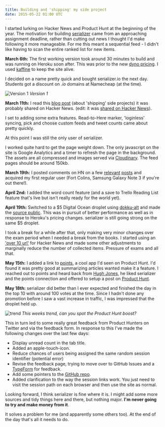 ```yaml
---
title: Building and 'shipping' my side project
date: 2015-05-22 01:00 UTC
---
```


I started lurking on Hacker News and Product Hunt at the beginning of the year. The motivation for building [serializer](http://www.serializer.io) came from an approaching assignment deadline, rather than cutting out news I thought I'd make following it more manageable. For me this meant a sequential feed - I didn't like having to scan the entire ranked list for new items.

**March 6th:** The first working version took around 30 minutes to build and was running on Heroku soon after. This was prior to the new [dyno pricing](https://www.heroku.com/beta-pricing). I used [kaffine](http://kaffeine.herokuapp.com) to keep the site alive.

I decided on a name pretty quick and bought serializer.io the next day. Students got a discount on *.io* domains at Namecheap (at the time).

![Version 1](/blog/2015/05/22/building-and-shipping-my-side-project/v1.jpg)
*Version 1*

**March 11th:** I read this [blog post](http://www.slashie.org/articles/shipping-side-projects/) (about 'shipping' side projects) it was probably shared on Hacker News. (edit: it was [shared on Hacker News](https://news.ycombinator.com/item?id=9184448)).

I set to adding some extra features. Read-to-Here marker, 'loginless' syncing, pick and choose custom feeds and tweet counts came about pretty quickly.

At this point I was still the only user of serializer.

I worked quite hard to get the page weight down. The only javascript on the site is Google Analytics and a timer to refresh the page in the background. The assets are all compressed and images served via [Cloudinary](https://github.com/cloudinary/cloudinary_gem). The feed pages should be around 150kb.

**March 19th:** I posted comments on HN on a few [relevant](https://news.ycombinator.com/item?id=9206427) [posts](https://news.ycombinator.com/item?id=9282219) and acquired my first regular user (Fort Colins, Samsung Galaxy Note 3 if you're out there!).

**April 2nd:** I added the word count feature (and a save to Trello Reading List feature that's live but isn't really ready for the world yet).

**April 19th:** Switched to a $5 Digital Ocean droplet using [dokku-alt](https://github.com/dokku-alt/dokku-alt) and made the [source public](https://github.com/charlieegan3/serializer). This was in pursuit of better performance as well as in response to Heroku's pricing changes. serializer is still going strong on the same $5 droplet.

I took a break for a while after that, only making very minor changes over the exam period when I needed a break from the books. I started using an ['over 10 url'](https://news.ycombinator.com/over?points=10) for Hacker News and made some other adjustments to marginally reduce the number of collected items. Pressure of exams and all that.

**May 15th:** I added a link to [points](http://pointsapp.co), a cool app I'd seen on Product Hunt. I'd found it was pretty good at summarizing articles wanted make it a feature. I reached out to points and heard back from [Hugh Jones](https://twitter.com/hjonesr), he liked serializer and the points connection and offered to setup a post on [Product Hunt](http://www.producthunt.com/posts/serializer-io).

**May 18th:** serializer did better than I ever expected and finished the day in the top 10 with around 100 votes at the time. Since I hadn't done any promotion before I saw a vast increase in traffic, I was impressed that the droplet held up.

![trend](/blog/2015/05/22/building-and-shipping-my-side-project/trend.jpg)
*This weeks trend, can you spot the Product Hunt boost?*

This in turn led to some really great feedback from Product Hunters on Twitter and via the feedback form. In response to this I've made the following changes over the last few days:

* Display unread count in the tab title.
* Added an apple-touch-icon.
* Reduce chances of users being assigned the same random session identifier (potential error)
* Revise the feedback page, trying to move over to GitHub Issues and a [TypeForm](https://charlie43.typeform.com/to/tZWtCn) for feedback.
* Add some pointers to the [GitHub repo](https://github.com/charlieegan3/serializer).
* Added clarification to the way the session links work. You just need to visit the session path on each browser and then use the site as normal.

Looking forward, I think serializer is fine where it is. I might add some more sources and tidy things here and there, but nothing major. **I'm never going to try and make money from it**.

It solves a problem for me (and apparently some others too). At the end of the day that's all it needs to do.
